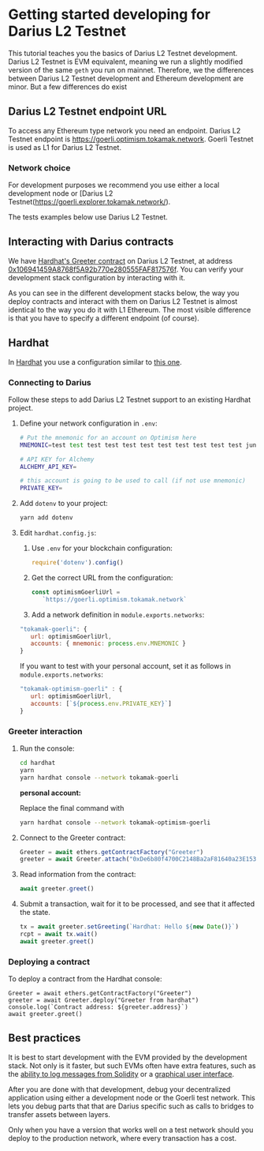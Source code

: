# Getting started developing for Darius L2 Testnet

This tutorial teaches you the basics of Darius L2 Testnet development.
Darius L2 Testnet is EVM equivalent, meaning we run a slightly modified version of the same `geth` you run on mainnet.
Therefore, we the differences between Darius L2 Testnet development and Ethereum development are minor.
But a few differences do exist

## Darius L2 Testnet endpoint URL

To access any Ethereum type network you need an endpoint. 
Darius L2 Testnet endpoint is https://goerli.optimism.tokamak.network. Goerli Testnet is used as L1 for Darius L2 Testnet.

### Network choice

For development purposes we recommend you use either a local development node or [Darius L2 Testnet(https://goerli.explorer.tokamak.network/).

The tests examples below use Darius L2 Testnet.


## Interacting with Darius contracts

We have [Hardhat's Greeter contract](https://github.com/tokamak-network/tokamak-optimism-test/blob/main/contracts/Greeter.sol) on Darius L2 Testnet, at address [0x106941459A8768f5A92b770e280555FAF817576f](https://goerli.explorer.tokamak.network/address/0xDe6b80f4700C2148Ba2aF81640a23E153C007C7F/contracts#address-tabs). 
You can verify your development stack configuration by interacting with it. 

As you can see in the different development stacks below, the way you deploy contracts and interact with them on Darius L2 Testnet is almost identical to the way you do it with L1 Ethereum.
The most visible difference is that you have to specify a different endpoint (of course). 

## Hardhat

In [Hardhat](https://hardhat.org/) you use a configuration similar to [this one](https://github.com/tokamak-network/tokamak-optimism-test).

### Connecting to Darius

Follow these steps to add Darius L2 Testnet support to an existing Hardhat project. 


1. Define your network configuration in `.env`:

   ```sh
   # Put the mnemonic for an account on Optimism here
   MNEMONIC=test test test test test test test test test test test junk

   # API KEY for Alchemy
   ALCHEMY_API_KEY=

   # this account is going to be used to call (if not use mnemonic)
   PRIVATE_KEY=
   ```

1. Add `dotenv` to your project:

   ```sh
   yarn add dotenv
   ```

1. Edit `hardhat.config.js`:

   1. Use `.env` for your blockchain configuration:

      ```js
      require('dotenv').config()
      ```

   1. Get the correct URL from the configuration:

      ```js
      const optimismGoerliUrl =
         `https://goerli.optimism.tokamak.network`
      ```


   1. Add a network definition in `module.exports.networks`:

   ```js
   "tokamak-goerli": {
      url: optimismGoerliUrl,
      accounts: { mnemonic: process.env.MNEMONIC }
   }   
   ```

   If you want to test with your personal account, set it as follows in `module.exports.networks`: 

   ```js
   "tokamak-optimism-goerli" : {
      url: optimismGoerliUrl,
      accounts: [`${process.env.PRIVATE_KEY}`]
   }
   ```    


### Greeter interaction

1. Run the console:
   ```sh
   cd hardhat
   yarn
   yarn hardhat console --network tokamak-goerli
   ```

   **personal account:**

   Replace the final command with

   ```sh
   yarn hardhat console --network tokamak-optimism-goerli
   ```

1. Connect to the Greeter contract:   

   ```js
   Greeter = await ethers.getContractFactory("Greeter")
   greeter = await Greeter.attach("0xDe6b80f4700C2148Ba2aF81640a23E153C007C7F")
   ```   

1. Read information from the contract:

   ```js
   await greeter.greet()
   ```

1. Submit a transaction, wait for it to be processed, and see that it affected the state.

   ```js
   tx = await greeter.setGreeting(`Hardhat: Hello ${new Date()}`)
   rcpt = await tx.wait()  
   await greeter.greet()
   ```

### Deploying a contract

To deploy a contract from the Hardhat console:

```
Greeter = await ethers.getContractFactory("Greeter")
greeter = await Greeter.deploy("Greeter from hardhat")
console.log(`Contract address: ${greeter.address}`)
await greeter.greet()
```

## Best practices

It is best to start development with the EVM provided by the development stack. 
Not only is it faster, but such EVMs often have extra features, such as the [ability to log messages from Solidity](https://hardhat.org/tutorial/debugging-with-hardhat-network.html) or a [graphical user interface](https://trufflesuite.com/ganache/).

After you are done with that development, debug your decentralized application using either a development node or the Goerli test network. 
This lets you debug parts that that are Darius specific such as calls to bridges to transfer assets between layers.

Only when you have a version that works well on a test network should you deploy to the production network, where every transaction has a cost.
